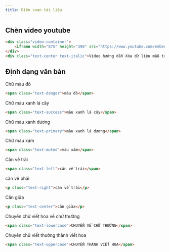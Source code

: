 ```yaml
---
title: Biên soạn tài liệu
---
```


## Chèn video youtube

```html
<div class="video-container">
	<iframe width="875" height="398" src="https://www.youtube.com/embed/XFm_WC77pLw" 	frameborder="0" allow="accelerometer; autoplay; encrypted-media; gyroscope; picture-in-picture" allowfullscreen></iframe>
</div> 
<div class="text-center text-italic">Video hướng dẫn Xóa dữ liệu mẫu trong AZtest</div>
```

## Định dạng văn bản

Chữ <span class="text-danger">màu đỏ</span>

```html
<span class="text-danger">màu đỏ</span>
```

Chữ <span class="text-success">màu xanh lá cây</span>

```html
<span class="text-success">màu xanh lá cây</span>
```

Chữ <span class="text-primary">màu xanh dương</span>

```html
<span class="text-primary">màu xanh lá dương</span>
```

Chữ <span class="text-muted">màu xám</span>

```html
<span class="text-muted">màu xám</span>
```

Căn về trái

```html
<span class="text-left">căn về trái</span>
```

<p class="text-right">căn về phải</p>

```html
<p class="text-right">căn về trái</p>
```

<p class="text-center">Căn giữa</p>

```html
<p class="text-center">căn giữa</p>
```

Chuyển chữ viết hoa về chữ thường

```html
<span class="text-lowercase">CHUYỂN VỀ CHỮ THƯỜNG</span>
```

Chuyển chữ viết thường thành viết hoa

```html
<span class="text-uppercase">CHUYỂN THÀNH VIẾT HOA</span>
```
